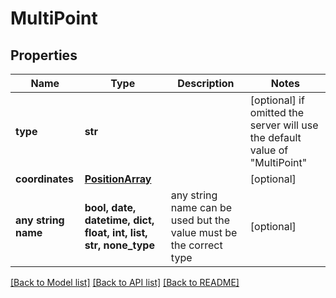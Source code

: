# MultiPoint


## Properties
Name | Type | Description | Notes
------------ | ------------- | ------------- | -------------
**type** | **str** |  | [optional]  if omitted the server will use the default value of "MultiPoint"
**coordinates** | [**PositionArray**](PositionArray.md) |  | [optional] 
**any string name** | **bool, date, datetime, dict, float, int, list, str, none_type** | any string name can be used but the value must be the correct type | [optional]

[[Back to Model list]](../README.md#documentation-for-models) [[Back to API list]](../README.md#documentation-for-api-endpoints) [[Back to README]](../README.md)


